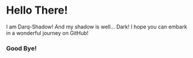 <h1> Hello There! </h1>
I am Darq-Shadow! And my shadow is well... Dark!
I hope you can embark in a wonderful journey on GitHub!
<h3>Good Bye!</h3>
